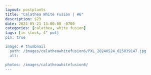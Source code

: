 ```yaml
---
layout: postplants
title: "Calathea White Fusion | #6"
description: $23
date: 2024-05-21 13:00:00 -0700
categories: [calathea, white fusion]
tags: [in stock, 4" pot]
pin: true

image: # thumbnail
  path: /images/calatheawhitefusion6/PXL_20240524_025039147.jpg
  alt:

photos: /images/calatheawhitefusion6/
---
```

